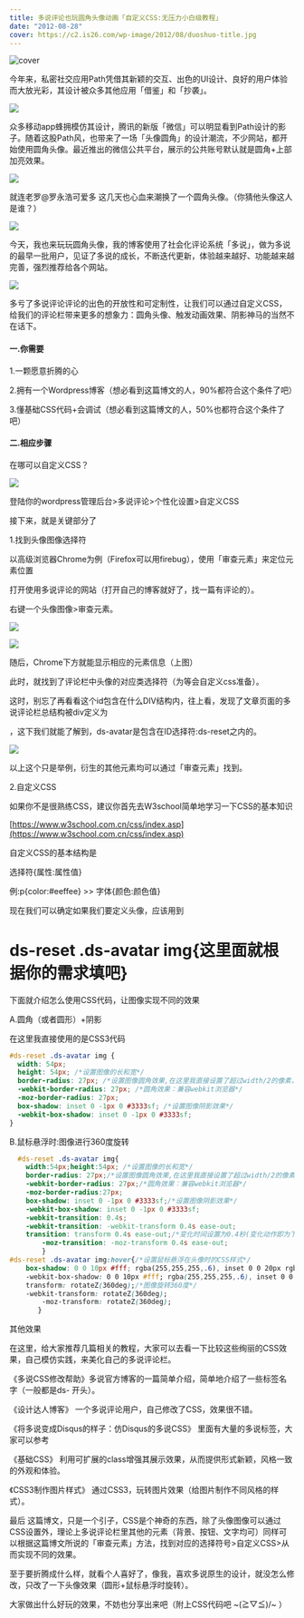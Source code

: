 ```yaml
---
title: 多说评论也玩圆角头像动画「自定义CSS:无压力小白级教程」
date: "2012-08-28"
cover: https://c2.is26.com/wp-image/2012/08/duoshuo-title.jpg
---
```


![cover](https://c2.is26.com/wp-image/2012/08/duoshuo-title.jpg)

今年来，私密社交应用Path凭借其新颖的交互、出色的UI设计、良好的用户体验而大放光彩，其设计被众多其他应用「借鉴」和「抄袭」。

![](https://c2.is26.com/wp-image/2012/08/path.jpg)

众多移动app蜂拥模仿其设计，腾讯的新版「微信」可以明显看到Path设计的影子。随着这股Path风，也带来了一场「头像圆角」的设计潮流，不少网站，都开始使用圆角头像。最近推出的微信公共平台，展示的公共账号默认就是圆角+上部加亮效果。

![](https://c2.is26.com/wp-image/2012/08/weixin.jpg)

就连老罗@罗永浩可爱多 这几天也心血来潮换了一个圆角头像。（你猜他头像这人是谁？）

![](https://c2.is26.com/wp-image/2012/08/laoluo.jpg)

今天，我也来玩玩圆角头像，我的博客使用了社会化评论系统「多说」，做为多说的最早一批用户，见证了多说的成长，不断迭代更新，体验越来越好、功能越来越完善，强烈推荐给各个网站。

![](https://c2.is26.com/wp-image/2012/08/duoshuo-index.jpg)

多亏了多说评论评论的出色的开放性和可定制性，让我们可以通过自定义CSS，给我们的评论栏带来更多的想象力：圆角头像、触发动画效果、阴影神马的当然不在话下。

#### 一.你需要

1.一颗愿意折腾的心

2.拥有一个Wordpress博客（想必看到这篇博文的人，90%都符合这个条件了吧）

3.懂基础CSS代码+会调试（想必看到这篇博文的人，50%也都符合这个条件了吧）

#### 二.相应步骤

在哪可以自定义CSS？

![](https://c2.is26.com/wp-image/2012/08/duoshuo-setting.jpg)

登陆你的wordpress管理后台>多说评论>个性化设置>自定义CSS

接下来，就是关键部分了

1.找到头像图像选择符

以高级浏览器Chrome为例（Firefox可以用firebug），使用「审查元素」来定位元素位置

打开使用多说评论的网站（打开自己的博客就好了，找一篇有评论的）。

右键一个头像图像>审查元素。

![](https://c2.is26.com/wp-image/2012/08/image.png)

![](https://c2.is26.com/wp-image/2012/08/img-div.png)

随后，Chrome下方就能显示相应的元素信息（上图）

此时，就找到了评论栏中头像的对应类选择符（为等会自定义css准备）。

这时，别忘了再看看这个id包含在什么DIV结构内，往上看，发现了文章页面的多说评论栏总结构被div定义为

，这下我们就能了解到，ds-avatar是包含在ID选择符:ds-reset之内的。

![](https://c2.is26.com/wp-image/2012/08/div-id.png)

以上这个只是举例，衍生的其他元素均可以通过「审查元素」找到。

2.自定义CSS

如果你不是很熟练CSS，建议你首先去W3school简单地学习一下CSS的基本知识

[https://www.w3school.com.cn/css/index.asp](https://www.w3school.com.cn/css/index.asp)

自定义CSS的基本结构是

选择符{属性:属性值}

例:p{color:#eeffee} >> 字体{颜色:颜色值}

现在我们可以确定如果我们要定义头像，应该用到

# ds-reset .ds-avatar img{这里面就根据你的需求填吧}

下面就介绍怎么使用CSS代码，让图像实现不同的效果

A.圆角（或者圆形）+阴影

在这里我直接使用的是CSS3代码

```css
#ds-reset .ds-avatar img {
  width: 54px;
  height: 54px; /*设置图像的长和宽*/
  border-radius: 27px; /*设置图像圆角效果,在这里我直接设置了超过width/2的像素，即为圆形了*/
  -webkit-border-radius: 27px; /*圆角效果：兼容webkit浏览器*/
  -moz-border-radius: 27px;
  box-shadow: inset 0 -1px 0 #3333sf; /*设置图像阴影效果*/
  -webkit-box-shadow: inset 0 -1px 0 #3333sf;
}
```

B.鼠标悬浮时:图像进行360度旋转

```css
  #ds-reset .ds-avatar img{
    width:54px;height:54px; /*设置图像的长和宽*/
    border-radius: 27px;/*设置图像圆角效果,在这里我直接设置了超过width/2的像素，即为圆形了*/
    -webkit-border-radius: 27px;/*圆角效果：兼容webkit浏览器*/
    -moz-border-radius:27px;
    box-shadow: inset 0 -1px 0 #3333sf;/*设置图像阴影效果*/
    -webkit-box-shadow: inset 0 -1px 0 #3333sf;
    -webkit-transition: 0.4s;
    -webkit-transition: -webkit-transform 0.4s ease-out;
    transition: transform 0.4s ease-out;/*变化时间设置为0.4秒(变化动作即为下面的图像旋转360读）*/
        -moz-transition: -moz-transform 0.4s ease-out;
        }
#ds-reset .ds-avatar img:hover{/*设置鼠标悬浮在头像时的CSS样式*/
    box-shadow: 0 0 10px #fff; rgba(255,255,255,.6), inset 0 0 20px rgba(255,255,255,1);
    -webkit-box-shadow: 0 0 10px #fff; rgba(255,255,255,.6), inset 0 0 20px rgba(255,255,255,1);
    transform: rotateZ(360deg);/*图像旋转360度*/
    -webkit-transform: rotateZ(360deg);
        -moz-transform: rotateZ(360deg);
       }
```

其他效果

在这里，给大家推荐几篇相关的教程，大家可以去看一下比较这些绚丽的CSS效果，自己模仿实践，来美化自己的多说评论栏。

《多说CSS修改帮助》多说官方博客的一篇简单介绍，简单地介绍了一些标签名字（一般都是ds- 开头）。

《设计达人博客》 一个多说评论用户，自己修改了CSS，效果很不错。

《将多说变成Disqus的样子：仿Disqus的多说CSS》 里面有大量的多说标签，大家可以参考

《基础CSS》 利用可扩展的class增强其展示效果，从而提供形式新颖，风格一致的外观和体验。

《CSS3制作图片样式》 通过CSS3，玩转图片效果（给图片制作不同风格的样式）。

最后 这篇博文，只是一个引子，CSS是个神奇的东西，除了头像图像可以通过CSS设置外，理论上多说评论栏里其他的元素（背景、按钮、文字均可）同样可以根据这篇博文所说的「审查元素」方法，找到对应的选择符号>自定义CSS>从而实现不同的效果。

至于要折腾成什么样，就看个人喜好了，像我，喜欢多说原生的设计，就没怎么修改，只改了一下头像效果（圆形+鼠标悬浮时旋转）。

大家做出什么好玩的效果，不妨也分享出来吧（附上CSS代码吧 ~(≧▽≦)/~ ）
